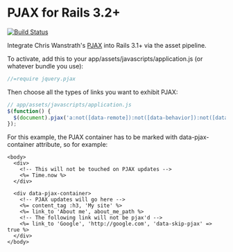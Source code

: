 PJAX for Rails 3.2+
===================
[![Build Status](https://travis-ci.org/rails/pjax_rails.png?branch=master)](https://travis-ci.org/rails/pjax_rails)

Integrate Chris Wanstrath's [PJAX](https://github.com/defunkt/jquery-pjax) into Rails 3.1+ via the asset pipeline.

To activate, add this to your app/assets/javascripts/application.js (or whatever bundle you use):

```js
//=require jquery.pjax
```

Then choose all the types of links you want to exhibit PJAX:

```js
// app/assets/javascripts/application.js
$(function() {
  $(document).pjax('a:not([data-remote]):not([data-behavior]):not([data-skip-pjax])', '[data-pjax-container]')
});
```

For this example, the PJAX container has to be marked with data-pjax-container
attribute, so for example:

```erb
<body>
  <div>
    <!-- This will not be touched on PJAX updates -->
    <%= Time.now %>
  </div>

  <div data-pjax-container>
    <!-- PJAX updates will go here -->
    <%= content_tag :h3, 'My site' %>
    <%= link_to 'About me', about_me_path %>
    <!-- The following link will not be pjax'd -->
    <%= link_to 'Google', 'http://google.com', 'data-skip-pjax' => true %>
  </div>
</body>
```
